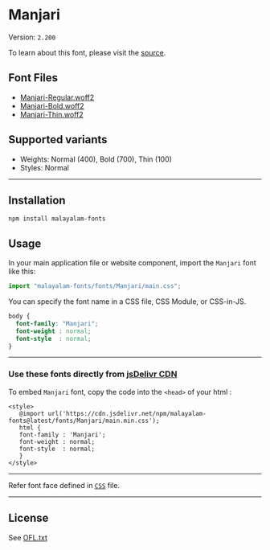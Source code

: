 # Manjari

Version: `2.200`

To learn about this font, please visit the [source](https://gitlab.com/smc/fonts/manjari).

## Font Files

* [Manjari-Regular.woff2](Manjari-Regular.woff2)
* [Manjari-Bold.woff2](Manjari-Bold.woff2)
* [Manjari-Thin.woff2](Manjari-Thin.woff2)

## Supported variants

* Weights: Normal (400), Bold (700), Thin (100)
* Styles: Normal

---

## Installation

```shell
npm install malayalam-fonts
```
## Usage

In your main application file or website component, import the `Manjari` font like this:

```javascript
import "malayalam-fonts/fonts/Manjari/main.css";
```
You can specify the font name in a CSS file, CSS Module, or CSS-in-JS.

```css
body {
  font-family: "Manjari";
  font-weight : normal;
  font-style  : normal;
}
```
---

### Use these fonts directly from [jsDelivr CDN](https://www.jsdelivr.com/package/npm/malayalam-fonts)

To embed `Manjari` font, copy the code into the `<head>` of your html :

````
<style>
   @import url('https://cdn.jsdelivr.net/npm/malayalam-fonts@latest/fonts/Manjari/main.min.css');
   html {
   font-family : 'Manjari';
   font-weight : normal;
   font-style  : normal;
   }
</style>
````
---
Refer font face defined in [`CSS`](main.css) file.

---
## License

See [OFL.txt](OFL.txt)